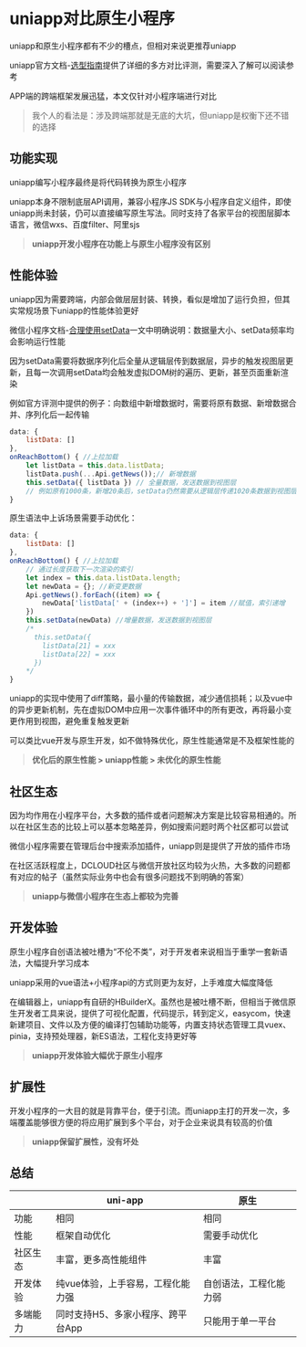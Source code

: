# uniapp对比原生小程序

uniapp和原生小程序都有不少的槽点，但相对来说更推荐uniapp

uniapp官方文档-[选型指南](https://uniapp.dcloud.net.cn/select.html)提供了详细的多方对比评测，需要深入了解可以阅读参考

APP端的跨端框架发展迅猛，本文仅针对小程序端进行对比

> 我个人的看法是：涉及跨端那就是无底的大坑，但uniapp是权衡下还不错的选择

## 功能实现

uniapp编写小程序最终是将代码转换为原生小程序

uniapp本身不限制底层API调用，兼容小程序JS SDK与小程序自定义组件，即使uniapp尚未封装，仍可以直接编写原生写法。同时支持了各家平台的视图层脚本语言，微信wxs、百度filter、阿里sjs

> **uniapp开发小程序在功能上与原生小程序没有区别**

## 性能体验

uniapp因为需要跨端，内部会做层层封装、转换，看似是增加了运行负担，但其实常规场景下uniapp的性能体验更好

微信小程序文档-[合理使用setData](https://developers.weixin.qq.com/miniprogram/dev/framework/performance/tips/runtime_setData.html)一文中明确说明：数据量大小、setData频率均会影响运行性能

因为setData需要将数据序列化后全量从逻辑层传到数据层，异步的触发视图层更新，且每一次调用setData均会触发虚拟DOM树的遍历、更新，甚至页面重新渲染

例如官方评测中提供的例子：向数组中新增数据时，需要将原有数据、新增数据合并、序列化后一起传输

```javascript
data: {  
    listData: []  
},  
onReachBottom() { //上拉加载  
    let listData = this.data.listData;  
    listData.push(...Api.getNews());// 新增数据  
    this.setData({ listData }) // 全量数据，发送数据到视图层  
    // 例如原有1000条，新增20条后，setData仍然需要从逻辑层传递1020条数据到视图层
}
```

原生语法中上诉场景需要手动优化：

```javascript
data: {  
    listData: []  
},  
onReachBottom() { //上拉加载  
    // 通过长度获取下一次渲染的索引  
    let index = this.data.listData.length;  
    let newData = {}; //新变更数据  
    Api.getNews().forEach((item) => {  
        newData['listData[' + (index++) + ']'] = item //赋值，索引递增  
    })   
    this.setData(newData) //增量数据，发送数据到视图层
    /* 
      this.setData({
        listData[21] = xxx
        listData[22] = xxx
      })
    */
}
```

uniapp的实现中使用了diff策略，最小量的传输数据，减少通信损耗；以及vue中的异步更新机制，先在虚拟DOM中应用一次事件循环中的所有更改，再将最小变更作用到视图，避免重复触发更新

可以类比vue开发与原生开发，如不做特殊优化，原生性能通常是不及框架性能的

> **优化后的原生性能 > uniapp性能 > 未优化的原生性能**

## 社区生态

因为均作用在小程序平台，大多数的插件或者问题解决方案是比较容易相通的。所以在社区生态的比较上可以基本忽略差异，例如搜索问题时两个社区都可以尝试

微信小程序需要在管理后台中搜索添加插件，uniapp则是提供了开放的插件市场

在社区活跃程度上，DCLOUD社区与微信开放社区均较为火热，大多数的问题都有对应的帖子（虽然实际业务中也会有很多问题找不到明确的答案）

> **uniapp与微信小程序在生态上都较为完善**

## 开发体验

原生小程序自创语法被吐槽为“不伦不类”，对于开发者来说相当于重学一套新语法，大幅提升学习成本

uniapp采用的vue语法+小程序api的方式则更为友好，上手难度大幅度降低

在编辑器上，uniapp有自研的HBuilderX。虽然也是被吐槽不断，但相当于微信原生开发者工具来说，提供了可视化配置，代码提示，转到定义，easycom，快速新建项目、文件以及方便的编译打包辅助功能等，内置支持状态管理工具vuex、pinia，支持预处理器，新ES语法，工程化支持更好等

> **uniapp开发体验大幅优于原生小程序**

## 扩展性

开发小程序的一大目的就是背靠平台，便于引流。而uniapp主打的开发一次，多端覆盖能够很方便的将应用扩展到多个平台，对于企业来说具有较高的价值

> **uniapp保留扩展性，没有坏处**

## 总结

 |          | uni-app                           | 原生                   |
 | -------- | --------------------------------- | ---------------------- |
 | 功能     | 相同                              | 相同                   |
 | 性能     | 框架自动优化                      | 需要手动优化           |
 | 社区生态 | 丰富，更多高性能组件              | 丰富                   |
 | 开发体验 | 纯vue体验，上手容易，工程化能力强 | 自创语法，工程化能力弱 |
 | 多端能力 | 同时支持H5、多家小程序、跨平台App | 只能用于单一平台       |
